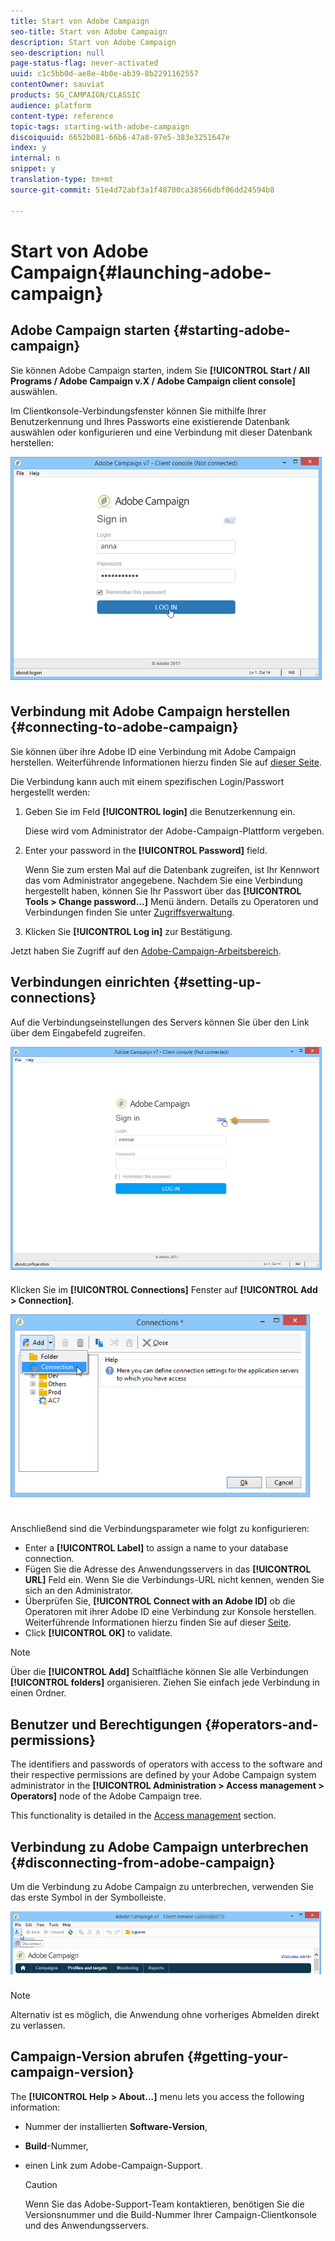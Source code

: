 ```yaml
---
title: Start von Adobe Campaign
seo-title: Start von Adobe Campaign
description: Start von Adobe Campaign
seo-description: null
page-status-flag: never-activated
uuid: c1c5bb0d-ae8e-4b0e-ab39-8b2291162557
contentOwner: sauviat
products: SG_CAMPAIGN/CLASSIC
audience: platform
content-type: reference
topic-tags: starting-with-adobe-campaign
discoiquuid: 6652b081-66b6-47a8-97e5-383e3251647e
index: y
internal: n
snippet: y
translation-type: tm+mt
source-git-commit: 51e4d72abf3a1f48700ca38566dbf06dd24594b8

---
```



# Start von Adobe Campaign{#launching-adobe-campaign}

## Adobe Campaign starten {#starting-adobe-campaign}

Sie können Adobe Campaign starten, indem Sie **[!UICONTROL Start / All Programs / Adobe Campaign v.X / Adobe Campaign client console]** auswählen.

Im Clientkonsole-Verbindungsfenster können Sie mithilfe Ihrer Benutzerkennung und Ihres Passworts eine existierende Datenbank auswählen oder konfigurieren und eine Verbindung mit dieser Datenbank herstellen:

![](assets/s_ncs_user_login.png)

## Verbindung mit Adobe Campaign herstellen {#connecting-to-adobe-campaign}

Sie können über ihre Adobe ID eine Verbindung mit Adobe Campaign herstellen. Weiterführende Informationen hierzu finden Sie auf [dieser Seite](../../integrations/using/about-adobe-id.md).

Die Verbindung kann auch mit einem spezifischen Login/Passwort hergestellt werden:

1. Geben Sie im Feld **[!UICONTROL login]** die Benutzerkennung ein.

   Diese wird vom Administrator der Adobe-Campaign-Plattform vergeben.

1. Enter your password in the **[!UICONTROL Password]** field.

   Wenn Sie zum ersten Mal auf die Datenbank zugreifen, ist Ihr Kennwort das vom Administrator angegebene. Nachdem Sie eine Verbindung hergestellt haben, können Sie Ihr Passwort über das **[!UICONTROL Tools > Change password...]** Menü ändern. Details zu Operatoren und Verbindungen finden Sie unter [Zugriffsverwaltung](../../platform/using/access-management.md).

1. Klicken Sie **[!UICONTROL Log in]** zur Bestätigung.

Jetzt haben Sie Zugriff auf den [Adobe-Campaign-Arbeitsbereich](../../platform/using/adobe-campaign-workspace.md).

## Verbindungen einrichten {#setting-up-connections}

Auf die Verbindungseinstellungen des Servers können Sie über den Link über dem Eingabefeld zugreifen.

![](assets/s_ncs_user_connections_management.png)

Klicken Sie im **[!UICONTROL Connections]** Fenster auf **[!UICONTROL Add > Connection]**.

![](assets/s_ncs_user_add_connexion.png)

Anschließend sind die Verbindungsparameter wie folgt zu konfigurieren:

* Enter a **[!UICONTROL Label]** to assign a name to your database connection.
* Fügen Sie die Adresse des Anwendungsservers in das **[!UICONTROL URL]** Feld ein. Wenn Sie die Verbindungs-URL nicht kennen, wenden Sie sich an den Administrator.
* Überprüfen Sie, **[!UICONTROL Connect with an Adobe ID]** ob die Operatoren mit ihrer Adobe ID eine Verbindung zur Konsole herstellen. Weiterführende Informationen hierzu finden Sie auf dieser [Seite](../../integrations/using/about-adobe-id.md).
* Click **[!UICONTROL OK]** to validate.

>[!NOTE]
>
>Über die **[!UICONTROL Add]** Schaltfläche können Sie alle Verbindungen **[!UICONTROL folders]** organisieren. Ziehen Sie einfach jede Verbindung in einen Ordner.

## Benutzer und Berechtigungen {#operators-and-permissions}

The identifiers and passwords of operators with access to the software and their respective permissions are defined by your Adobe Campaign system administrator in the **[!UICONTROL Administration > Access management > Operators]** node of the Adobe Campaign tree.

This functionality is detailed in the [Access management](../../platform/using/access-management.md) section.

## Verbindung zu Adobe Campaign unterbrechen {#disconnecting-from-adobe-campaign}

Um die Verbindung zu Adobe Campaign zu unterbrechen, verwenden Sie das erste Symbol in der Symbolleiste.

![](assets/s_ncs_user_deconnexion.png)

>[!NOTE]
>
>Alternativ ist es möglich, die Anwendung ohne vorheriges Abmelden direkt zu verlassen.

## Campaign-Version abrufen {#getting-your-campaign-version}

The **[!UICONTROL Help > About...]** menu lets you access the following information:

* Nummer der installierten **Software-Version**,
* **Build**-Nummer,
* einen Link zum Adobe-Campaign-Support.

   >[!CAUTION]
   >
   >Wenn Sie das Adobe-Support-Team kontaktieren, benötigen Sie die Versionsnummer und die Build-Nummer Ihrer Campaign-Clientkonsole und des Anwendungsservers.

